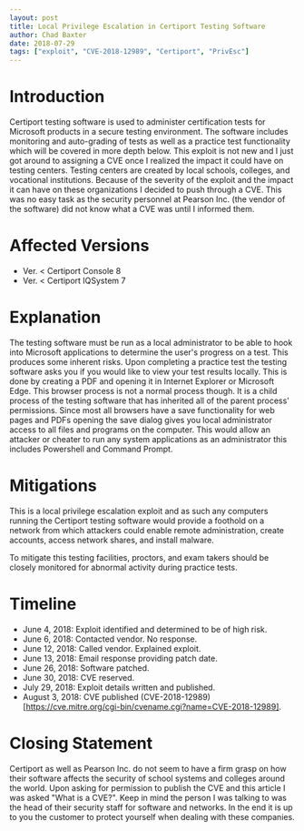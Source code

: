 ```yaml
---
layout: post
title: Local Privilege Escalation in Certiport Testing Software
author: Chad Baxter
date: 2018-07-29
tags: ["exploit", "CVE-2018-12989", "Certiport", "PrivEsc"]
---
```


# Introduction

Certiport testing software is used to administer certification tests for Microsoft products in a secure testing environment. The software includes monitoring and auto-grading of tests as well as a practice test functionality which will be covered in more depth below. This exploit is not new and I just got around to assigning a CVE once I realized the imp​﻿​﻿﻿​﻿﻿﻿​​​​﻿​﻿​​﻿﻿﻿﻿​​​​﻿﻿​​​﻿﻿​﻿﻿​﻿﻿﻿​﻿​​﻿​﻿​﻿​​﻿﻿​﻿​﻿​﻿﻿﻿​﻿﻿​​​﻿​﻿​​​﻿​​﻿​​﻿​​﻿​​﻿​​﻿﻿​﻿​​​﻿act it could have on testing centers. Testing centers are created by local schools, colleges, and vocational institutions. Because of the severity of the exploit and the impact it can have on these organizations I decided to push through a CVE. This was no easy task as the security personnel at Pearson Inc. (the vendor of the software) did not know what a CVE was until I informed them.

# Affected Versions

- Ver. < Certiport Console 8
- Ver. < Certiport IQSystem 7

# Explanation

The testing software must be run as a local administrator to be able to hook into Microsoft applications to determine the user's progress on a test. This produces some inherent risks. Upon completing a practice test the testing software asks you if you would ​﻿​﻿﻿​﻿﻿﻿​​​​﻿​﻿​​﻿﻿﻿﻿​​​​﻿﻿​​​﻿﻿​﻿﻿​﻿﻿﻿​﻿​​﻿​﻿​﻿​​﻿﻿​﻿​﻿​﻿﻿﻿​﻿﻿​​​﻿​﻿​​​﻿​​﻿​​﻿​​﻿​​﻿​​﻿﻿​﻿​​​﻿like to view your test results locally. This is done by creating a PDF and opening it in Internet Explorer or Microsoft Edge. This browser process is not a normal process though. It is a child process of the testing software that has inherited all of the pa​﻿​﻿﻿​﻿﻿﻿​​​​﻿​﻿​​﻿﻿﻿﻿​​​​﻿﻿​​​﻿﻿​﻿﻿​﻿﻿﻿​﻿​​﻿​﻿​﻿​​﻿﻿​﻿​﻿​﻿﻿﻿​﻿﻿​​​﻿​﻿​​​﻿​​﻿​​﻿​​﻿​​﻿​​﻿﻿​﻿​​​﻿rent process' permissions. Since most all browsers have a save functionality for web pages and PDFs opening the save dialog gives you local administrator access to all files and programs on the computer. This would allow an attacker or cheater to run any system applications as an administrator this includes Powershell and Command Prompt.

# Mitigations

This is a local privilege escalation exploi​﻿​﻿﻿​﻿﻿﻿​​​​﻿​﻿​​﻿﻿﻿﻿​​​​﻿﻿​​​﻿﻿​﻿﻿​﻿﻿﻿​﻿​​﻿​﻿​﻿​​﻿﻿​﻿​﻿​﻿﻿﻿​﻿﻿​​​﻿​﻿​​​﻿​​﻿​​﻿​​﻿​​﻿​​﻿﻿​﻿​​​﻿t and as such any computers running the Certiport testing software would provide a foothold on a network from which attackers could enable remote administration, create accounts, access network shares, and install malware.

To mitigate this testing facilities, proctors, and exam takers should be closely monitored for abnormal activity during practice tests.

# Timeline

- June 4, 2018:    Exploit ident​﻿​﻿﻿​﻿﻿﻿​​​​﻿​﻿​​﻿﻿﻿﻿​​​​﻿﻿​​​﻿﻿​﻿﻿​﻿﻿﻿​﻿​​﻿​﻿​﻿​​﻿﻿​﻿​﻿​﻿﻿﻿​﻿﻿​​​﻿​﻿​​​﻿​​﻿​​﻿​​﻿​​﻿​​﻿﻿​﻿​​​﻿ified and determined to be of high risk.
- June 6, 2018:    Contacted vendor. No response.
- June 12, 2018:   Called vendor. Explained exploit.
- June 13, 2018:   Email response providing patch date.
- June 26, 2018:   Software patched.
- June 30, 2018:   CVE reserved.
- July 29, 2018:   Exploit details written and published.
- August 3, 2018:  CVE published (CVE-2018-12989)[https://cve.mitre.org/cgi-bin/cvename.cgi?name=CVE-2018-12989].

# Closing Statement

Certiport as well as Pearson Inc.​﻿​﻿﻿​﻿﻿﻿​​​​﻿​﻿​​﻿﻿﻿﻿​​​​﻿﻿​​​﻿﻿​﻿﻿​﻿﻿﻿​﻿​​﻿​﻿​﻿​​﻿﻿​﻿​﻿​﻿﻿﻿​﻿﻿​​​﻿​﻿​​​﻿​​﻿​​﻿​​﻿​​﻿​​﻿﻿​﻿​​​﻿ do not seem to have a firm grasp on how their software affects the security of school systems and colleges around the world. Upon asking for permission to publish the CVE and this article ​﻿​﻿﻿​﻿﻿﻿​​​​﻿​﻿​​﻿﻿﻿﻿​​​​﻿﻿​​​﻿﻿​﻿﻿​﻿﻿﻿​﻿​​﻿​﻿​﻿​​﻿﻿​﻿​﻿​﻿﻿﻿​﻿﻿​​​﻿​﻿​​​﻿​​﻿​​﻿​​﻿​​﻿​​﻿﻿​﻿​​​﻿I was asked "What is a CVE?". Keep in mind the person I was talking to was the head of their security staff for software and networks. In the end it is up to you the customer to protect yourself when dealing with these companies.
